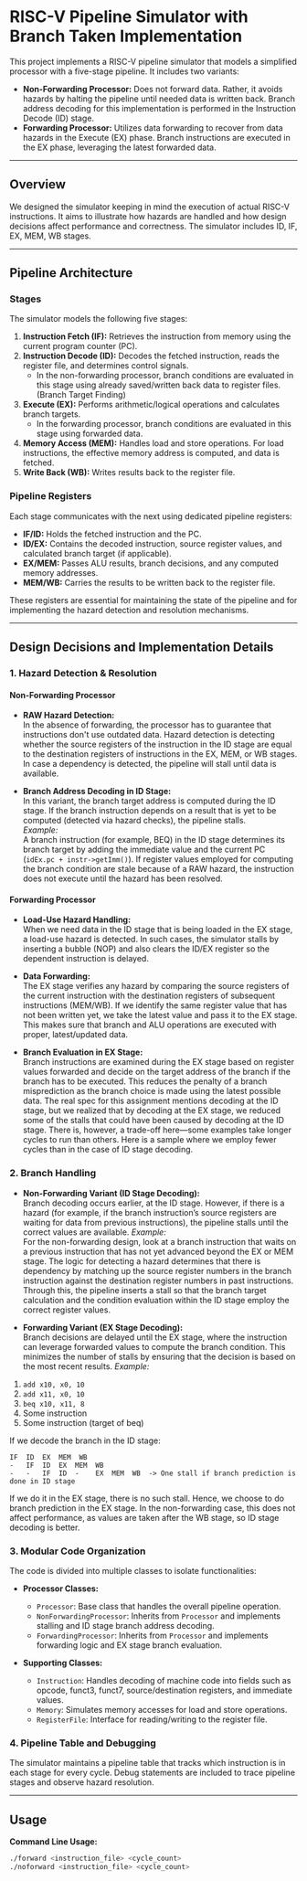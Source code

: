 # RISC-V Pipeline Simulator with Branch Taken Implementation

This project implements a RISC-V pipeline simulator that models a simplified processor with a five-stage pipeline. It includes two variants:

- **Non-Forwarding Processor:** Does not forward data. Rather, it avoids hazards by halting the pipeline until needed data is written back. Branch address decoding for this implementation is performed in the Instruction Decode (ID) stage.
- **Forwarding Processor:** Utilizes data forwarding to recover from data hazards in the Execute (EX) phase. Branch instructions are executed in the EX phase, leveraging the latest forwarded data.

---

## Overview

We designed the simulator keeping in mind the execution of actual RISC-V instructions. It aims to illustrate how hazards are handled and how design decisions affect performance and correctness. The simulator includes ID, IF, EX, MEM, WB stages.

---

## Pipeline Architecture

### Stages
The simulator models the following five stages:
1. **Instruction Fetch (IF):** Retrieves the instruction from memory using the current program counter (PC).
2. **Instruction Decode (ID):** Decodes the fetched instruction, reads the register file, and determines control signals.
     - In the non-forwarding processor, branch conditions are evaluated in this stage using already saved/written back data to register files. (Branch Target Finding)
3. **Execute (EX):** Performs arithmetic/logical operations and calculates branch targets.  
   - In the forwarding processor, branch conditions are evaluated in this stage using forwarded data.
4. **Memory Access (MEM):** Handles load and store operations. For load instructions, the effective memory address is computed, and data is fetched.
5. **Write Back (WB):** Writes results back to the register file.

### Pipeline Registers
Each stage communicates with the next using dedicated pipeline registers:
- **IF/ID:** Holds the fetched instruction and the PC.
- **ID/EX:** Contains the decoded instruction, source register values, and calculated branch target (if applicable).
- **EX/MEM:** Passes ALU results, branch decisions, and any computed memory addresses.
- **MEM/WB:** Carries the results to be written back to the register file.

These registers are essential for maintaining the state of the pipeline and for implementing the hazard detection and resolution mechanisms.

---

## Design Decisions and Implementation Details

### 1. Hazard Detection & Resolution

#### Non-Forwarding Processor
- **RAW Hazard Detection:**  
  In the absence of forwarding, the processor has to guarantee that instructions don't use outdated data. Hazard detection is detecting whether the source registers of the instruction in the ID stage are equal to the destination registers of instructions in the EX, MEM, or WB stages. In case a dependency is detected, the pipeline will stall until data is available.
  
- **Branch Address Decoding in ID Stage:**  
  In this variant, the branch target address is computed during the ID stage. If the branch instruction depends on a result that is yet to be computed (detected via hazard checks), the pipeline stalls.  
  *Example:*  
  A branch instruction (for example, BEQ) in the ID stage determines its branch target by adding the immediate value and the current PC (`idEx.pc + instr->getImm()`). If register values employed for computing the branch condition are stale because of a RAW hazard, the instruction does not execute until the hazard has been resolved.

#### Forwarding Processor
- **Load-Use Hazard Handling:**  
    When we need data in the ID stage that is being loaded in the EX stage, a load-use hazard is detected. In such cases, the simulator stalls by inserting a bubble (NOP) and also clears the ID/EX register so the dependent instruction is delayed.
  
- **Data Forwarding:**  
    The EX stage verifies any hazard by comparing the source registers of the current instruction with the destination registers of subsequent instructions (MEM/WB). If we identify the same register value that has not been written yet, we take the latest value and pass it to the EX stage. This makes sure that branch and ALU operations are executed with proper, latest/updated data.
  
- **Branch Evaluation in EX Stage:**  
Branch instructions are examined during the EX stage based on register values forwarded and decide on the target address of the branch if the branch has to be executed.  This reduces the penalty of a branch misprediction as the branch choice is made using the latest possible data. The real spec for this assignment mentions decoding at the ID stage, but we realized that by decoding at the EX stage, we reduced some of the stalls that could have been caused by decoding at the ID stage. There is, however, a trade-off here—some examples take longer cycles to run than others. Here is a sample where we employ fewer cycles than in the case of ID stage decoding. 

### 2. Branch Handling

- **Non-Forwarding Variant (ID Stage Decoding):**  
  Branch decoding occurs earlier, at the ID stage. However, if there is a hazard (for example, if the branch instruction’s source registers are waiting for data from previous instructions), the pipeline stalls until the correct values are available.
   *Example:*  
For the non-forwarding design, look at a branch instruction that waits on a previous instruction that has not yet advanced beyond the EX or MEM stage. The logic for detecting a hazard determines that there is dependency by matching up the source register numbers in the branch instruction against the destination register numbers in past instructions. Through this, the pipeline inserts a stall so that the branch target calculation and the condition evaluation within the ID stage employ the correct register values.

- **Forwarding Variant (EX Stage Decoding):**  
  Branch decisions are delayed until the EX stage, where the instruction can leverage forwarded values to compute the branch condition. This minimizes the number of stalls by ensuring that the decision is based on the most recent results.
   *Example:*  
1) `add x10, x0, 10`  
2) `add x11, x0, 10`  
3) `beq x10, x11, 8`  
4) Some instruction  
5) Some instruction (target of beq)  

If we decode the branch in the ID stage:
```
IF  ID  EX  MEM  WB  
-   IF  ID  EX  MEM  WB 
-   -   IF  ID  -    EX  MEM  WB  -> One stall if branch prediction is done in ID stage
```

If we do it in the EX stage, there is no such stall. Hence, we choose to do branch prediction in the EX stage. In the non-forwarding case, this does not affect performance, as values are taken after the WB stage, so ID stage decoding is better.

### 3. Modular Code Organization

The code is divided into multiple classes to isolate functionalities:
- **Processor Classes:**  
  - `Processor`: Base class that handles the overall pipeline operation.
  - `NonForwardingProcessor`: Inherits from `Processor` and implements stalling and ID stage branch address decoding.
  - `ForwardingProcessor`: Inherits from `Processor` and implements forwarding logic and EX stage branch evaluation.

- **Supporting Classes:**  
  - `Instruction`: Handles decoding of machine code into fields such as opcode, funct3, funct7, source/destination registers, and immediate values.
  - `Memory`: Simulates memory accesses for load and store operations.
  - `RegisterFile`: Interface for reading/writing to the register file.

### 4. Pipeline Table and Debugging

The simulator maintains a pipeline table that tracks which instruction is in each stage for every cycle. Debug statements are included to trace pipeline stages and observe hazard resolution.

---

## Usage

**Command Line Usage:**
```bash
./forward <instruction_file> <cycle_count>
./noforward <instruction_file> <cycle_count>
